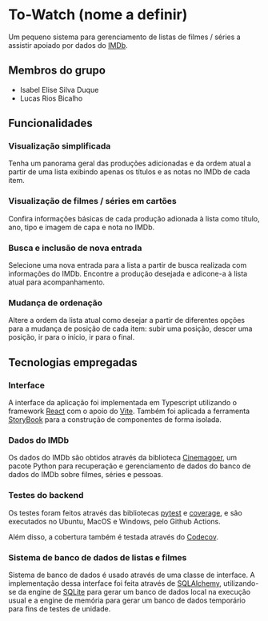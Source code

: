 # To-Watch (nome a definir)

Um pequeno sistema para gerenciamento de listas de filmes / séries a assistir apoiado por dados do [IMDb](https://www.imdb.com/).

## Membros do grupo

- Isabel Elise Silva Duque
- Lucas Rios Bicalho

## Funcionalidades

### Visualização simplificada

Tenha um panorama geral das produções adicionadas e da ordem atual a partir de uma lista exibindo apenas os títulos e as notas no IMDb de cada item.

### Visualização de filmes / séries em cartões

Confira informações básicas de cada produção adionada à lista como título, ano, tipo e imagem de capa e nota no IMDb.

### Busca e inclusão de nova entrada

Selecione uma nova entrada para a lista a partir de busca realizada com informações do IMDb.
Encontre a produção desejada e adicone-a à lista atual para acompanhamento.

### Mudança de ordenação

Altere a ordem da lista atual como desejar a partir de diferentes opções para a mudança de posição de cada item:
subir uma posição, descer uma posição, ir para o início, ir para o final.

## Tecnologias empregadas

### Interface

A interface da aplicação foi implementada em Typescript utilizando o framework [React](https://react.dev/) com o apoio do [Vite](https://vite.dev/).
Também foi aplicada a ferramenta [StoryBook](https://storybook.js.org/) para a construção de componentes de forma isolada.

### Dados do IMDb

Os dados do IMDb são obtidos através da biblioteca [Cinemagoer](https://cinemagoer.github.io/),
um pacote Python para recuperação e gerenciamento de dados do banco de dados do IMDb sobre filmes, séries e pessoas.

### Testes do backend

Os testes foram feitos através das bibliotecas [pytest](https://pypi.org/project/pytest/) e [coverage](https://pypi.org/project/coverage/), e são executados no Ubuntu, MacOS e Windows, pelo Github Actions.

Além disso, a cobertura também é testada através do [Codecov](app.codecov.io).

### Sistema de banco de dados de listas e filmes

Sistema de banco de dados é usado através de uma classe de interface.
A implementação dessa interface foi feita através de [SQLAlchemy](https://www.sqlalchemy.org/), utilizando-se da engine de [SQLite](https://www.sqlite.org/) para gerar um banco de dados local na execução usual e a engine de memória para gerar um banco de dados temporário para fins de testes de unidade.
